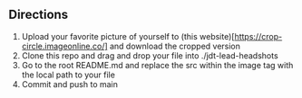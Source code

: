## Directions

1. Upload your favorite picture of yourself to (this website)[https://crop-circle.imageonline.co/] and download the cropped version
1. Clone this repo and drag and drop your file into ./jdt-lead-headshots
1. Go to the root README.md and replace the src within the image tag with the local path to your file
1. Commit and push to main 